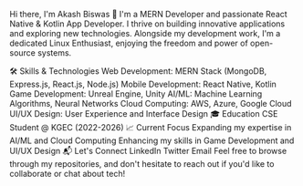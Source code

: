 Hi there, I'm Akash Biswas 👋
I'm a MERN Developer and passionate React Native & Kotlin App Developer. I thrive on building innovative applications and exploring new technologies. Alongside my development work, I'm a dedicated Linux Enthusiast, enjoying the freedom and power of open-source systems.

🛠️ Skills & Technologies
Web Development: MERN Stack (MongoDB, Express.js, React.js, Node.js)
Mobile Development: React Native, Kotlin
Game Development: Unreal Engine, Unity
AI/ML: Machine Learning Algorithms, Neural Networks
Cloud Computing: AWS, Azure, Google Cloud
UI/UX Design: User Experience and Interface Design
🎓 Education
CSE Student @ KGEC (2022-2026)
📈 Current Focus
Expanding my expertise in AI/ML and Cloud Computing
Enhancing my skills in Game Development and UI/UX Design
📬 Let's Connect
LinkedIn
Twitter
Email
Feel free to browse through my repositories, and don't hesitate to reach out if you'd like to collaborate or chat about tech!

